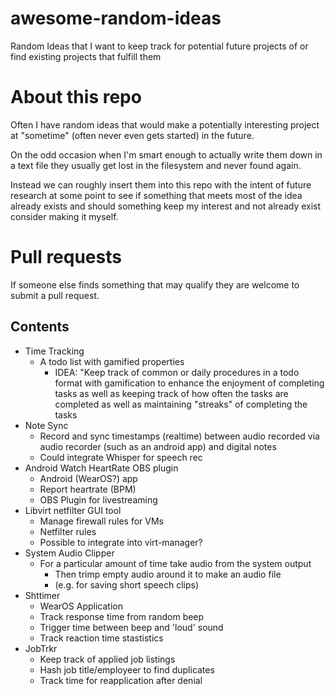 # awesome-random-ideas
Random Ideas that I want to keep track for potential future projects of or find existing projects that fulfill them

# About this repo
Often I have random ideas that would make a potentially interesting project at "sometime" (often never even gets started) in the future.

On the odd occasion when I'm smart enough to actually write them down in a text file they usually get lost in the filesystem and never found again.

Instead we can roughly insert them into this repo with the intent of future research at some point to see if something that meets most of the idea already exists and should something keep my interest and not already exist consider making it myself.

# Pull requests
If someone else finds something that may qualify they are welcome to submit a pull request.

## Contents
- Time Tracking
  - A todo list with gamified properties
    - IDEA: "Keep track of common or daily procedures in a todo format with gamification to enhance the enjoyment of completing tasks as well as keeping track of how often the tasks are completed as well as maintaining "streaks" of completing the tasks
- Note Sync
  - Record and sync timestamps (realtime) between audio recorded via audio recorder (such as an android app) and digital notes
  - Could integrate Whisper for speech rec
- Android Watch HeartRate OBS plugin
  - Android (WearOS?) app
  - Report heartrate (BPM)
  - OBS Plugin for livestreaming
- Libvirt netfilter GUI tool
    - Manage firewall rules for VMs
    - Netfilter rules
    - Possible to integrate into virt-manager?
- System Audio Clipper
  - For a particular amount of time take audio from the system output
    - Then trimp empty audio around it to make an audio file
    - (e.g. for saving short speech clips)
- Shttimer
  - WearOS Application
  - Track response time from random beep
  - Trigger time between beep and 'loud' sound
  - Track reaction time stastistics
- JobTrkr
  - Keep track of applied job listings
  - Hash job title/employeer to find duplicates
  - Track time for reapplication after denial
